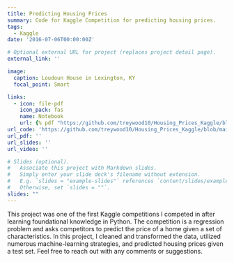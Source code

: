 ```yaml
---
title: Predicting Housing Prices
summary: Code for Kaggle Competition for predicting housing prices.
tags:
  - Kaggle
date: '2016-07-06T00:00:00Z'

# Optional external URL for project (replaces project detail page).
external_link: ''

image:
  caption: Loudoun House in Lexington, KY
  focal_point: Smart

links:
  - icon: file-pdf
    icon_pack: fas
    name: Notebook
    url: {% pdf "https://github.com/treywood10/Housing_Prices_Kaggle/blob/6554990e34e76eee17b0cb534c3caba4d45d95f0/Housing_Kaggle.pdf" %}
url_code: 'https://github.com/treywood10/Housing_Prices_Kaggle/blob/main/Housing.py'
url_pdf: ''
url_slides: ''
url_video: ''

# Slides (optional).
#   Associate this project with Markdown slides.
#   Simply enter your slide deck's filename without extension.
#   E.g. `slides = "example-slides"` references `content/slides/example-slides.md`.
#   Otherwise, set `slides = ""`.
slides: ""
---
```


This project was one of the first Kaggle competitions I competed in after learning foundational knowledge in Python. The competition is a regression problem and asks competitors to predict the price of a home given a set of characteristics. In this project, I cleaned and transformed the data, utilized numerous machine-learning strategies, and predicted housing prices given a test set. Feel free to reach out with any comments or suggestions. 
